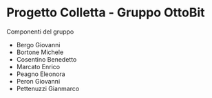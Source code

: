 # Progetto Colletta - Gruppo OttoBit

Componenti del gruppo
* Bergo Giovanni
* Bortone Michele
* Cosentino Benedetto
* Marcato Enrico
* Peagno Eleonora
* Peron Giovanni
* Pettenuzzi Gianmarco
